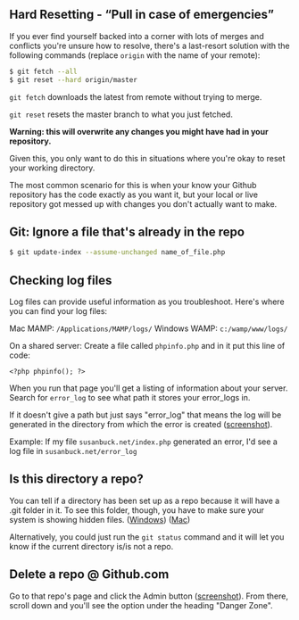 ## Hard Resetting - &ldquo;Pull in case of emergencies&rdquo;

If you ever find yourself backed into a corner with lots of merges and conflicts you're unsure how to resolve, there's a last-resort solution with the following commands (replace `origin` with the name of your remote):

```bash
$ git fetch --all
$ git reset --hard origin/master
```
	
`git fetch` downloads the latest from remote without trying to merge. 

`git reset` resets the master branch to what you just fetched.

**Warning: this will overwrite any changes you might have had in your repository.** 

Given this, you only want to do this in situations where you're okay to reset your working directory.

The most common scenario for this is when your know your Github repository has the code exactly as you want it, but your local or live repository got messed up with changes you don't actually want to make.


## Git: Ignore a file that's already in the repo

```bash
$ git update-index --assume-unchanged name_of_file.php
```



## Checking log files
Log files can provide useful information as you troubleshoot. Here's where you can find your log files:

Mac MAMP: `/Applications/MAMP/logs/`
Windows WAMP: `c:/wamp/www/logs/`

On a shared server:
Create a file called `phpinfo.php` and in it put this line of code:

	<?php phpinfo(); ?>

When you run that page you'll get a listing of information about your server. Search for `error_log` to see what path it stores your error_logs in. 

If it doesn't give a path but just says "error_log" that means the log will be generated in the directory from which the error is created ([screenshot](http://content.screencast.com/users/susanBuck/folders/Jing/media/bc263b92-c757-4ab1-aed0-f9f7bd3f77cf/00002854.png)).

Example: If my file `susanbuck.net/index.php` generated an error, I'd see a log file in `susanbuck.net/error_log`

## Is this directory a repo?
You can tell if a directory has been set up as a repo because it will have a .git folder in it.
To see this folder, though, you have to make sure your system is showing hidden files. ([Windows](http://windows.microsoft.com/en-US/windows-vista/Show-hidden-files)) ([Mac](http://osxdaily.com/2009/02/25/show-hidden-files-in-os-x/))

Alternatively, you could just run the `git status` command and it will let you know if the current directory is/is not a repo.

## Delete a repo @ Github.com
Go to that repo's page and click the Admin button ([screenshot](http://content.screencast.com/users/susanBuck/folders/Jing/media/f29dc9eb-9d96-4e95-8463-9528eb8e0033/00002850.png)). From there, scroll down and you'll see the option under the heading "Danger Zone".

